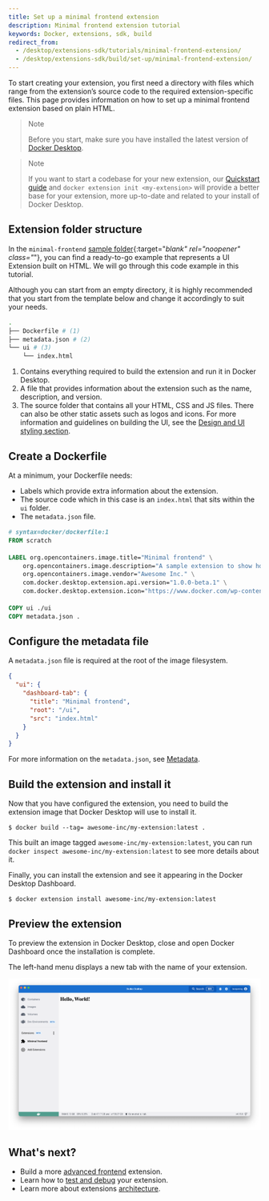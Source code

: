 ```yaml
---
title: Set up a minimal frontend extension
description: Minimal frontend extension tutorial
keywords: Docker, extensions, sdk, build
redirect_from:
  - /desktop/extensions-sdk/tutorials/minimal-frontend-extension/
  - /desktop/extensions-sdk/build/set-up/minimal-frontend-extension/
---
```


To start creating your extension, you first need a directory with files which range from the extension’s source code to the required extension-specific files. This page provides information on how to set up a minimal frontend extension based on plain HTML.

> Note
>
> Before you start, make sure you have installed the latest version of [Docker Desktop](https://www.docker.com/products/docker-desktop/).

> Note
>
> If you want to start a codebase for your new extension, our [Quickstart guide](../quickstart.md) and `docker extension init <my-extension>` will provide a better base for your extension, more up-to-date and related to your install of Docker Desktop.

## Extension folder structure

In the `minimal-frontend` [sample folder](https://github.com/docker/extensions-sdk/tree/main/samples){:target="_blank" rel="noopener" class="_"}, you can find a ready-to-go example that represents a UI Extension built on HTML. We will go through this code example in this tutorial.

Although you can start from an empty directory, it is highly recommended that you start from the template below and change it accordingly to suit your needs.

```bash
.
├── Dockerfile # (1)
├── metadata.json # (2)
└── ui # (3)
    └── index.html
```

1. Contains everything required to build the extension and run it in Docker Desktop.
2. A file that provides information about the extension such as the name, description, and version.
3. The source folder that contains all your HTML, CSS and JS files. There can also be other static assets such as logos
   and icons. For more information and guidelines on building the UI, see the [Design and UI styling section](../design/design-guidelines.md).

## Create a Dockerfile

At a minimum, your Dockerfile needs:

- Labels which provide extra information about the extension.
- The source code which in this case is an `index.html` that sits within the `ui` folder.
- The `metadata.json` file.

```Dockerfile
# syntax=docker/dockerfile:1
FROM scratch

LABEL org.opencontainers.image.title="Minimal frontend" \
    org.opencontainers.image.description="A sample extension to show how easy it's to get started with Desktop Extensions." \
    org.opencontainers.image.vendor="Awesome Inc." \
    com.docker.desktop.extension.api.version="1.0.0-beta.1" \
    com.docker.desktop.extension.icon="https://www.docker.com/wp-content/uploads/2022/03/Moby-logo.png"

COPY ui ./ui
COPY metadata.json .
```

## Configure the metadata file

A `metadata.json` file is required at the root of the image filesystem.

```json
{
  "ui": {
    "dashboard-tab": {
      "title": "Minimal frontend",
      "root": "/ui",
      "src": "index.html"
    }
  }
}
```

For more information on the `metadata.json`, see [Metadata](../architecture/metadata.md).

## Build the extension and install it

Now that you have configured the extension, you need to build the extension image that Docker Desktop will use to
install it.

```console
$ docker build --tag= awesome-inc/my-extension:latest .
```

This built an image tagged `awesome-inc/my-extension:latest`, you can run `docker inspect
awesome-inc/my-extension:latest` to see more details about it.

Finally, you can install the extension and see it appearing in the Docker Desktop Dashboard.

```console
$ docker extension install awesome-inc/my-extension:latest
```

## Preview the extension

To preview the extension in Docker Desktop, close and open Docker Dashboard once the installation is complete.

The left-hand menu displays a new tab with the name of your extension.

![minimal-frontend-extension](images/ui-minimal-extension.png)

## What's next?

- Build a more [advanced frontend](./frontend-extension-tutorial.md) extension.
- Learn how to [test and debug](../dev/test-debug.md) your extension.
- Learn more about extensions [architecture](../architecture/index.md).
